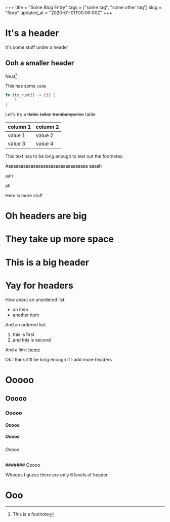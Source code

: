+++
title = "Some Blog Entry"
tags = ["some tag", "some other tag"]
slug = "florp"
updated_at = "2020-01-01T00:00:00Z"
+++

# It's a header
It's some stuff under a header

## Ooh a smaller header
Neat[^1]

This has some `code`
```rust
fn its_rust() -> i32 {
    5
}
```

Let's try a ~~tlable~~ ~~talbal~~ ~~trambampoline~~ table

|column 1|column 2|
|--------|--------|
|value 1|value 2|
|value 3|value 4|

This text has to be long enough to test out the footnotes.

Aaaaaaaaaaaaaaaaaaaaaaaaaaaaaaaaa
aaaah

aah

ah


Here is more stuff

# Oh headers are big
# They take up more space
# This is a big header
# Yay for headers

How about an unordered list:
* an item
* another item

And an ordered list:
1. this is first
1. and this is second

And a link: [home](/)

Ok I think it'll be long enough if I add more headers

# Ooooo
## Ooooo
### Ooooo
#### Ooooo
##### Ooooo
###### Ooooo
####### Ooooo

Whoops I guess there are only 6 levels of header
# Ooo

[^1]: This is a footnote